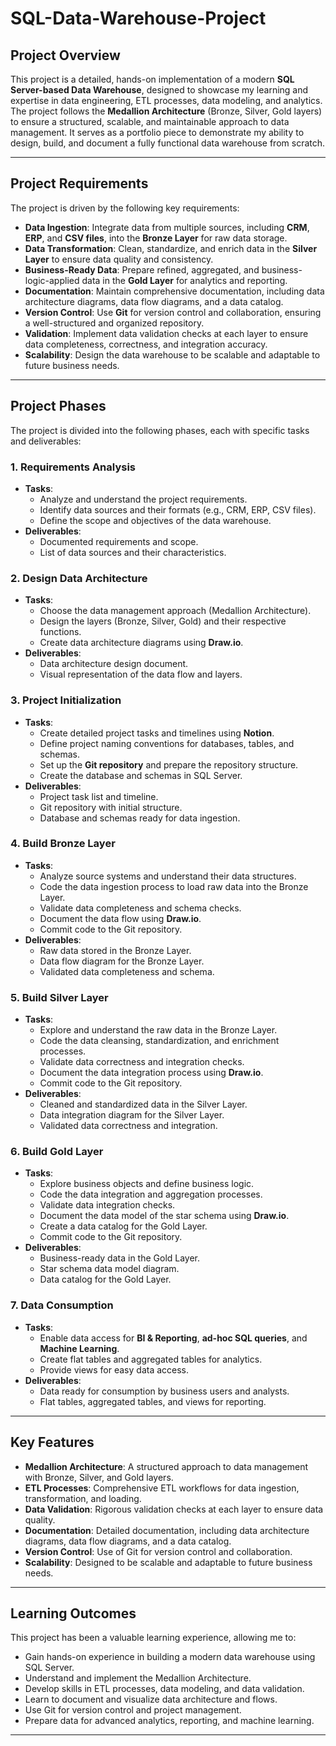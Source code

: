 # SQL-Data-Warehouse-Project

## Project Overview
This project is a detailed, hands-on implementation of a modern **SQL Server-based Data Warehouse**, designed to showcase my learning and expertise in data engineering, ETL processes, data modeling, and analytics. The project follows the **Medallion Architecture** (Bronze, Silver, Gold layers) to ensure a structured, scalable, and maintainable approach to data management. It serves as a portfolio piece to demonstrate my ability to design, build, and document a fully functional data warehouse from scratch.

---

## Project Requirements
The project is driven by the following key requirements:

- **Data Ingestion**: Integrate data from multiple sources, including **CRM**, **ERP**, and **CSV files**, into the **Bronze Layer** for raw data storage.
- **Data Transformation**: Clean, standardize, and enrich data in the **Silver Layer** to ensure data quality and consistency.
- **Business-Ready Data**: Prepare refined, aggregated, and business-logic-applied data in the **Gold Layer** for analytics and reporting.
- **Documentation**: Maintain comprehensive documentation, including data architecture diagrams, data flow diagrams, and a data catalog.
- **Version Control**: Use **Git** for version control and collaboration, ensuring a well-structured and organized repository.
- **Validation**: Implement data validation checks at each layer to ensure data completeness, correctness, and integration accuracy.
- **Scalability**: Design the data warehouse to be scalable and adaptable to future business needs.

---

## Project Phases
The project is divided into the following phases, each with specific tasks and deliverables:

### 1. Requirements Analysis
- **Tasks**:
  - Analyze and understand the project requirements.
  - Identify data sources and their formats (e.g., CRM, ERP, CSV files).
  - Define the scope and objectives of the data warehouse.
- **Deliverables**:
  - Documented requirements and scope.
  - List of data sources and their characteristics.

### 2. Design Data Architecture
- **Tasks**:
  - Choose the data management approach (Medallion Architecture).
  - Design the layers (Bronze, Silver, Gold) and their respective functions.
  - Create data architecture diagrams using **Draw.io**.
- **Deliverables**:
  - Data architecture design document.
  - Visual representation of the data flow and layers.

### 3. Project Initialization
- **Tasks**:
  - Create detailed project tasks and timelines using **Notion**.
  - Define project naming conventions for databases, tables, and schemas.
  - Set up the **Git repository** and prepare the repository structure.
  - Create the database and schemas in SQL Server.
- **Deliverables**:
  - Project task list and timeline.
  - Git repository with initial structure.
  - Database and schemas ready for data ingestion.

### 4. Build Bronze Layer
- **Tasks**:
  - Analyze source systems and understand their data structures.
  - Code the data ingestion process to load raw data into the Bronze Layer.
  - Validate data completeness and schema checks.
  - Document the data flow using **Draw.io**.
  - Commit code to the Git repository.
- **Deliverables**:
  - Raw data stored in the Bronze Layer.
  - Data flow diagram for the Bronze Layer.
  - Validated data completeness and schema.

### 5. Build Silver Layer
- **Tasks**:
  - Explore and understand the raw data in the Bronze Layer.
  - Code the data cleansing, standardization, and enrichment processes.
  - Validate data correctness and integration checks.
  - Document the data integration process using **Draw.io**.
  - Commit code to the Git repository.
- **Deliverables**:
  - Cleaned and standardized data in the Silver Layer.
  - Data integration diagram for the Silver Layer.
  - Validated data correctness and integration.

### 6. Build Gold Layer
- **Tasks**:
  - Explore business objects and define business logic.
  - Code the data integration and aggregation processes.
  - Validate data integration checks.
  - Document the data model of the star schema using **Draw.io**.
  - Create a data catalog for the Gold Layer.
  - Commit code to the Git repository.
- **Deliverables**:
  - Business-ready data in the Gold Layer.
  - Star schema data model diagram.
  - Data catalog for the Gold Layer.

### 7. Data Consumption
- **Tasks**:
  - Enable data access for **BI & Reporting**, **ad-hoc SQL queries**, and **Machine Learning**.
  - Create flat tables and aggregated tables for analytics.
  - Provide views for easy data access.
- **Deliverables**:
  - Data ready for consumption by business users and analysts.
  - Flat tables, aggregated tables, and views for reporting.

---

## Key Features
- **Medallion Architecture**: A structured approach to data management with Bronze, Silver, and Gold layers.
- **ETL Processes**: Comprehensive ETL workflows for data ingestion, transformation, and loading.
- **Data Validation**: Rigorous validation checks at each layer to ensure data quality.
- **Documentation**: Detailed documentation, including data architecture diagrams, data flow diagrams, and a data catalog.
- **Version Control**: Use of Git for version control and collaboration.
- **Scalability**: Designed to be scalable and adaptable to future business needs.

---

## Learning Outcomes
This project has been a valuable learning experience, allowing me to:
- Gain hands-on experience in building a modern data warehouse using SQL Server.
- Understand and implement the Medallion Architecture.
- Develop skills in ETL processes, data modeling, and data validation.
- Learn to document and visualize data architecture and flows.
- Use Git for version control and project management.
- Prepare data for advanced analytics, reporting, and machine learning.

---
